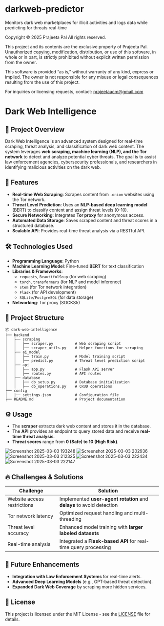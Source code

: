 # darkweb-predictor
Monitors dark web marketplaces for illicit activities and logs data while predicting for threats real-time


Copyright © 2025 Prajeeta Pal
All rights reserved.

This project and its contents are the exclusive property of Prajeeta Pal. Unauthorized copying, modification, distribution, or use of this software, in whole or in part, is strictly prohibited without explicit written permission from the owner.

This software is provided “as is,” without warranty of any kind, express or implied. The owner is not responsible for any misuse or legal consequences resulting from the use of this project.

For inquiries or licensing requests, contact: prajeetaacm@gmail.com

# Dark Web Intelligence

## 📌 Project Overview
Dark Web Intelligence is an advanced system designed for real-time scraping, threat analysis, and classification of dark web content. The system leverages **web scraping, machine learning (NLP), and the Tor network** to detect and analyze potential cyber threats. The goal is to assist law enforcement agencies, cybersecurity professionals, and researchers in identifying malicious activities on the dark web.

## 🚀 Features
- **Real-time Web Scraping**: Scrapes content from `.onion` websites using the Tor network.
- **Threat Level Prediction**: Uses an **NLP-based deep learning model** (BERT) to classify content and assign threat levels (0-10).
- **Secure Networking**: Integrates **Tor proxy** for anonymous access.
- **Automated Data Storage**: Saves scraped content and threat scores in a structured database.
- **Scalable API**: Provides real-time threat analysis via a RESTful API.

## 🛠️ Technologies Used
- **Programming Language**: Python
- **Machine Learning Model**: Fine-tuned **BERT** for text classification
- **Libraries & Frameworks**:
  - `requests`, `BeautifulSoup` (for web scraping)
  - `torch`, `transformers` (for NLP and model inference)
  - `stem` (for Tor network integration)
  - `Flask` (for API development)
  - `SQLite/PostgreSQL` (for data storage)
- **Networking**: Tor proxy (SOCKS5)

## 📂 Project Structure
```
📦 dark-web-intelligence
├── backend
│   ├── scraping
│   │   ├── scraper.py          # Web scraping script
│   │   ├── scraper_utils.py    # Helper functions for scraping
│   ├── ai_model
│   │   ├── train.py            # Model training script
│   │   ├── predict.py          # Threat level prediction script
│   ├── api
│   │   ├── app.py              # Flask API server
│   │   ├── routes.py           # API routes
│   ├── database
│   │   ├── db_setup.py         # Database initialization
│   │   ├── db_operations.py    # CRUD operations
├── config
│   ├── settings.json           # Configuration file
├── README.md                   # Project documentation
```

## ⚙️ Usage
- The **scraper** extracts dark web content and stores it in the database.
- The **API** provides an endpoint to query stored data and receive **real-time threat analysis**.
- **Threat scores** range from **0 (Safe) to 10 (High Risk)**.

![Screenshot 2025-03-03 193248](https://github.com/user-attachments/assets/b1d064f7-ce4d-4c05-84d2-91e0b18a74dc)
![Screenshot 2025-03-03 202936](https://github.com/user-attachments/assets/18b2f7bf-63f5-4dca-af27-0d3c93b79ff9)
![Screenshot 2025-03-03 212325](https://github.com/user-attachments/assets/6af3283d-546e-441e-ba05-63238e1b7890)
![Screenshot 2025-03-03 222434](https://github.com/user-attachments/assets/10718fd5-fd14-4a69-8394-67dbdd201af4)
![Screenshot 2025-03-03 222147](https://github.com/user-attachments/assets/4d82731c-d330-4ef8-a52f-cdb079a1599b)

## 🔥 Challenges & Solutions
| Challenge | Solution |
|-----------|----------|
| Website access restrictions | Implemented **user-agent rotation** and **delays** to avoid detection |
| Tor network latency | Optimized request handling and multi-threading |
| Threat level accuracy | Enhanced model training with **larger labeled datasets** |
| Real-time analysis | Integrated a **Flask-based API** for real-time query processing |

## 📌 Future Enhancements
- **Integration with Law Enforcement Systems** for real-time alerts.
- **Advanced Deep Learning Models** (e.g., GPT-based threat detection).
- **Expanded Dark Web Coverage** by scraping more hidden services.

## 📜 License
This project is licensed under the MIT License - see the [LICENSE](LICENSE) file for details.

